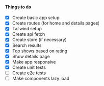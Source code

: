 #### Things to do

- [x] Create basic app setup
- [x] Create routes (for home and details pages)
- [x] Tailwind setup
- [x] Create api fetch
- [x] Create store (if necessary)
- [x] Search results
- [x] Top shows based on rating
- [x] Show details page
- [x] Make app responsive
- [x] Create unit tests
- [ ] Create e2e tests
- [ ] Make components lazy load
